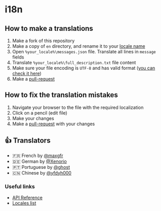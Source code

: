 # i18n

## How to make a translations

1. Make a fork of this repository
2. Make a copy of `en` directory, and rename it to your [locale name][locales-list]
3. Open `%your_locale%\messages.json` file. Translate all lines in `message` fields
4. Translate `%your_locale%\full_description.txt` file content
5. Make sure your file encoding is `UTF-8` and has valid format ([you can check it here](http://jsonlint.com/))
6. Make a [pull-request](https://github.com/tarampampam/random-user-agent/compare)

## How to fix the translation mistakes

1. Navigate your browser to the file with the required localization
2. Click on a pencil (edit file)
3. Make your changes
4. Make a [pull-request](https://github.com/tarampampam/random-user-agent/compare) with your changes

## 👍 Translators

- 🇫🇷 French by [@maxgfr](https://github.com/maxgfr)
- 🇩🇪 German by [@Xenorio](https://github.com/Xenorio)
- 🇵🇹 Portuguese by [@ghost](https://github.com/ghost)
- 🇨🇳 Chinese by [@yfdyh000](https://github.com/yfdyh000)

### Useful links

- [API Reference](https://developer.chrome.com/docs/extensions/reference/i18n/)
- [Locales list][locales-list]

[locales-list]:https://developer.chrome.com/webstore/i18n?csw=1#localeTable
